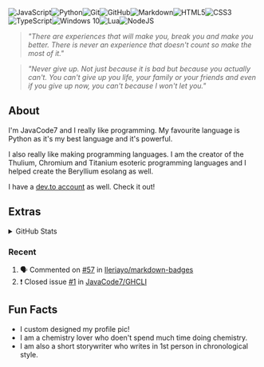 <img alt="JavaScript" src="https://img.shields.io/badge/javascript%20-%23323330.svg?&style=for-the-badge&logo=javascript&logoColor=%23F7DF1E"/><img alt="Python" src="https://img.shields.io/badge/python%20-%2314354C.svg?&style=for-the-badge&logo=python&logoColor=white"/><img alt="Git" src="https://img.shields.io/badge/git%20-%23F05033.svg?&style=for-the-badge&logo=git&logoColor=white"/><img alt="GitHub" src="https://img.shields.io/badge/github%20-%23121011.svg?&style=for-the-badge&logo=github&logoColor=white"/><img alt="Markdown" src="https://img.shields.io/badge/markdown-%23000000.svg?&style=for-the-badge&logo=markdown&logoColor=white"/><img alt="HTML5" src="https://img.shields.io/badge/html5%20-%23E34F26.svg?&style=for-the-badge&logo=html5&logoColor=white"/><img alt="CSS3" src="https://img.shields.io/badge/css3%20-%231572B6.svg?&style=for-the-badge&logo=css3&logoColor=white"/><img alt="TypeScript" src="https://img.shields.io/badge/typescript%20-%23007ACC.svg?&style=for-the-badge&logo=typescript&logoColor=white"/><img alt="Windows 10" src="https://img.shields.io/badge/Windows-0078D6?style=for-the-badge&logo=windows&logoColor=white" /><img alt="Lua" src="https://img.shields.io/badge/lua-%232C2D72.svg?&style=for-the-badge&logo=lua&logoColor=white"/><img alt="NodeJS" src="https://img.shields.io/badge/node.js%20-%2343853D.svg?&style=for-the-badge&logo=node.js&logoColor=white"/>

> *"There are experiences that will make you, break you and make you better. There is never an experience that doesn't count so make the most of it."*

> *"Never give up. Not just because it is bad but because you actually can't. You can't give up you life, your family or your friends and even if you give up now, you can't because I won't let you."*
 
## About

I'm JavaCode7 and I really like programming. My favourite language is Python as it's my best language and it's powerful.

I also really like making programming languages. I am the creator of the Thulium, Chromium and Titanium esoteric programming languages and I helped create the Beryllium esolang as well.

I have a [dev.to account](https://dev.to/javacode7) as well. Check it out!

## Extras

<details>
  <summary>GitHub Stats</summary>

<br>
  
![Anurag's github stats](https://github-readme-stats.vercel.app/api?username=JavaCode7&show_icons=true&theme=radical)<br>
![Top Langs](https://github-readme-stats.vercel.app/api/top-langs/?username=JavaCode7&exclude_repo=p5-links,Hejjo&layout=compact&langs_count=10&theme=radical)<br>
![Metrics](https://metrics.lecoq.io/JavaCode7)
<img src="https://github-profile-trophy.vercel.app/?username=JavaCode7&theme=onedark" width="800"/>
<br>
<br>

</details>

### Recent

<!--START_SECTION:activity-->
1. 🗣 Commented on [#57](https://github.com/Ileriayo/markdown-badges/issues/57) in [Ileriayo/markdown-badges](https://github.com/Ileriayo/markdown-badges)
2. ❗️ Closed issue [#1](https://github.com/JavaCode7/GHCLI/issues/1) in [JavaCode7/GHCLI](https://github.com/JavaCode7/GHCLI)
<!--END_SECTION:activity-->

   
## Fun Facts
- I custom designed my profile pic!
- I am a chemistry lover who doen't spend much time doing chemistry.
- I am also a short storywriter who writes in 1st person in chronological style.
